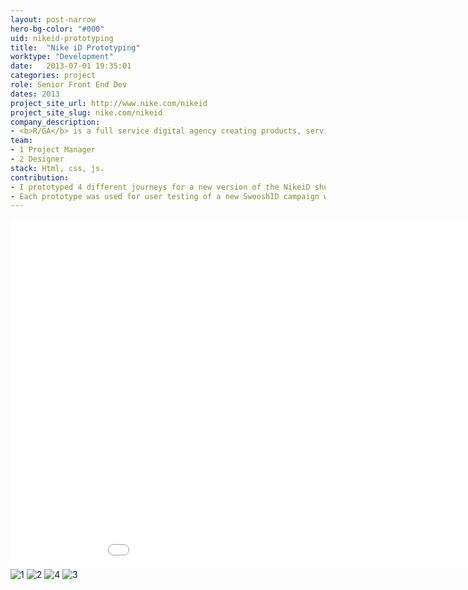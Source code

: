 ```yaml
---
layout: post-narrow
hero-bg-color: "#000"
uid: nikeid-prototyping
title:  "Nike iD Prototyping"
worktype: "Development"
date:   2013-07-01 19:35:01
categories: project
role: Senior Front End Dev
dates: 2013
project_site_url: http://www.nike.com/nikeid
project_site_slug: nike.com/nikeid
company_description:
- <b>R/GA</b> is a full service digital agency creating products, services and communications to help grow client's businesses in the connected age.
team:
- 1 Project Manager
- 2 Designer
stack: Html, css, js.
contribution:
- I prototyped 4 different journeys for a new version of the NikeiD shoe builder.
- Each prototype was used for user testing of a new SwooshID campaign where you by limiting the customization choices, you'd be able to receive to receive your product in 3 days rather than 6 weeks.
---
```


<div class="showcase ">
  <div class="videoWrapper">
    <iframe src="//player.vimeo.com/video/75174649" width="1000" height="560" frameborder="0"> </iframe>
  </div>
  <img src="/img/nikeid-prototyping/1.jpg" alt="1">
  <img src="/img/nikeid-prototyping/2.jpg" alt="2">
  <img src="/img/nikeid-prototyping/4.jpg" alt="4">
  <img src="/img/nikeid-prototyping/3.jpg" alt="3">
</div>
